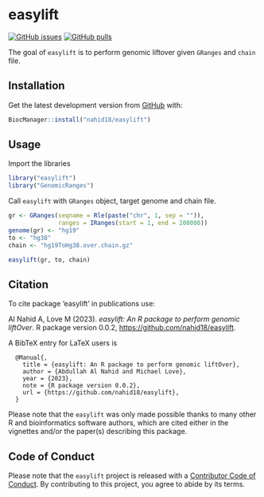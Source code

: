 
# easylift

<!-- badges: start -->

[![GitHub
issues](https://img.shields.io/github/issues/nahid18/easylift)](https://github.com/nahid18/easylift/issues)
[![GitHub
pulls](https://img.shields.io/github/issues-pr/nahid18/easylift)](https://github.com/nahid18/easylift/pulls)
<!-- badges: end -->

The goal of `easylift` is to perform genomic liftover given `GRanges`
and `chain` file.

## Installation

Get the latest development version from
[GitHub](https://github.com/nahid18/easylift) with:

``` r
BiocManager::install("nahid18/easylift")
```

## Usage

Import the libraries

``` r
library("easylift")
library("GenomicRanges")
```

Call `easylift` with `GRanges` object, target genome and chain file.

``` r
gr <- GRanges(seqname = Rle(paste("chr", 1, sep = "")),
              ranges = IRanges(start = 1, end = 200000))
genome(gr) <- "hg19"
to <- "hg38"
chain <- "hg19ToHg38.over.chain.gz"

easylift(gr, to, chain)
```

## Citation

To cite package ‘easylift’ in publications use:

Al Nahid A, Love M (2023). *easylift: An R package to perform genomic
liftOver*. R package version 0.0.2,
<https://github.com/nahid18/easylift>.

A BibTeX entry for LaTeX users is

      @Manual{,
        title = {easylift: An R package to perform genomic liftOver},
        author = {Abdullah Al Nahid and Michael Love},
        year = {2023},
        note = {R package version 0.0.2},
        url = {https://github.com/nahid18/easylift},
      }

Please note that the `easylift` was only made possible thanks to many
other R and bioinformatics software authors, which are cited either in
the vignettes and/or the paper(s) describing this package.

## Code of Conduct

Please note that the `easylift` project is released with a [Contributor
Code of Conduct](http://bioconductor.org/about/code-of-conduct/). By
contributing to this project, you agree to abide by its terms.
